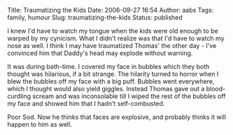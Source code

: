 Title: Traumatizing the Kids
Date: 2006-09-27 16:54
Author: aabs
Tags: family, humour
Slug: traumatizing-the-kids
Status: published

I knew I'd have to watch my tongue when the kids were old enough to be warped by my cynicism. What I didn't realize was that I'd have to watch my nose as well. I think I may have traumatized Thomas' the other day - I've convinced him that Daddy's head may explode without warning.

It was during bath-time. I covered my face in bubbles which they both thought was hilarious, if a bit strange. The hilarity turned to horror when I blew the bubbles off my face with a big puff. Bubbles went everywhere, which I thought would also yield giggles. Instead Thomas gave out a blood-curdling scream and was inconsolable till I wiped the rest of the bubbles off my face and showed him that I hadn't self-combusted.

Poor Sod. Now he thinks that faces are explosive, and probably thinks it will happen to him as well.

